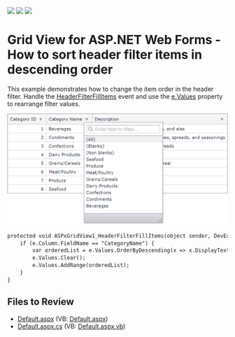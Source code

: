 <!-- default badges list -->
![](https://img.shields.io/endpoint?url=https://codecentral.devexpress.com/api/v1/VersionRange/128535819/13.1.8%2B)
[![](https://img.shields.io/badge/Open_in_DevExpress_Support_Center-FF7200?style=flat-square&logo=DevExpress&logoColor=white)](https://supportcenter.devexpress.com/ticket/details/E4966)
[![](https://img.shields.io/badge/📖_How_to_use_DevExpress_Examples-e9f6fc?style=flat-square)](https://docs.devexpress.com/GeneralInformation/403183)
<!-- default badges end -->

# Grid View for ASP.NET Web Forms - How to sort header filter items in descending order

This example demonstrates how to change the item order in the header filter. Handle the [HeaderFilterFillItems](https://docs.devexpress.com/AspNet/DevExpress.Web.ASPxGridView.HeaderFilterFillItems) event and use the [e.Values](https://docs.devexpress.com/AspNet/DevExpress.Web.ASPxGridHeaderFilterEventArgs.Values) property to rearrange filter values.

![](grid-header-filter-with-descending-order.png)

```aspx
protected void ASPxGridView1_HeaderFilterFillItems(object sender, DevExpress.Web.ASPxGridViewHeaderFilterEventArgs e) {
    if (e.Column.FieldName == "CategoryName") {
        var orderedList = e.Values.OrderByDescending(x => x.DisplayText, new MyComparer()).ToList();
        e.Values.Clear();
        e.Values.AddRange(orderedList);
    }        
}
```

## Files to Review

* [Default.aspx](./CS/WebSite/Default.aspx) (VB: [Default.aspx](./VB/WebSite/Default.aspx))
* [Default.aspx.cs](./CS/WebSite/Default.aspx.cs) (VB: [Default.aspx.vb](./VB/WebSite/Default.aspx.vb))
